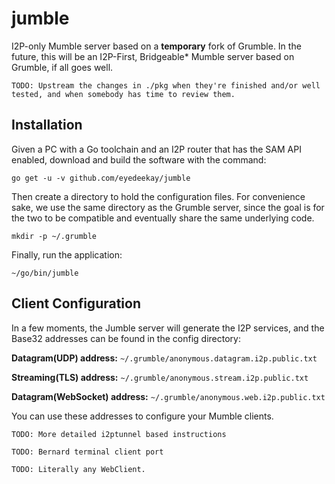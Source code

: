 # jumble
I2P-only Mumble server based on a **temporary** fork of Grumble. In the future,
this will be an I2P-First, Bridgeable* Mumble server based on Grumble, if all
goes well.

`TODO: Upstream the changes in ./pkg when they're finished and/or well tested,
and when somebody has time to review them.`

## Installation

Given a PC with a Go toolchain and an I2P router that has the SAM API enabled,
download and build the software with the command:

`go get -u -v github.com/eyedeekay/jumble`

Then create a directory to hold the configuration files. For convenience sake,
we use the same directory as the Grumble server, since the goal is for the two
to be compatible and eventually share the same underlying code.

`mkdir -p ~/.grumble`

Finally, run the application:

`~/go/bin/jumble`

## Client Configuration

In a few moments, the Jumble server will generate the I2P services, and the
Base32 addresses can be found in the config directory:

**Datagram(UDP) address:** `~/.grumble/anonymous.datagram.i2p.public.txt`

**Streaming(TLS) address:** `~/.grumble/anonymous.stream.i2p.public.txt`

**Datagram(WebSocket) address:** `~/.grumble/anonymous.web.i2p.public.txt`

You can use these addresses to configure your Mumble clients.

`TODO: More detailed i2ptunnel based instructions`

`TODO: Bernard terminal client port`

`TODO: Literally any WebClient.`
